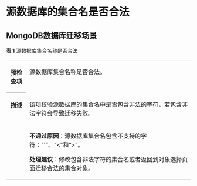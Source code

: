 # 源数据库的集合名是否合法<a name="drs_11_0103"></a>

## MongoDB数据库迁移场景<a name="section44191040121116"></a>

**表 1**  源数据库集合名称是否合法

<a name="table19419114001111"></a>
<table><tbody><tr id="row10419940181119"><th class="firstcol" valign="top" width="11%" id="mcps1.2.3.1.1"><p id="p204194402113"><a name="p204194402113"></a><a name="p204194402113"></a><strong id="b1541913402115"><a name="b1541913402115"></a><a name="b1541913402115"></a>预检查项</strong></p>
</th>
<td class="cellrowborder" valign="top" width="89%" headers="mcps1.2.3.1.1 "><p id="p1419134041115"><a name="p1419134041115"></a><a name="p1419134041115"></a>源数据库集合名称是否合法。</p>
</td>
</tr>
<tr id="row841944016112"><th class="firstcol" rowspan="2" valign="top" width="11%" id="mcps1.2.3.2.1"><p id="p16419140151117"><a name="p16419140151117"></a><a name="p16419140151117"></a><strong id="b1241918400116"><a name="b1241918400116"></a><a name="b1241918400116"></a>描述</strong></p>
</th>
<td class="cellrowborder" valign="top" width="89%" headers="mcps1.2.3.2.1 "><p id="p114191540121115"><a name="p114191540121115"></a><a name="p114191540121115"></a>该项校验源数据库的集合名中是否包含非法的字符，若包含非法字符会导致迁移失败。</p>
</td>
</tr>
<tr id="row18419154041119"><td class="cellrowborder" valign="top" headers="mcps1.2.3.2.1 "><p id="p3131833144411"><a name="p3131833144411"></a><a name="p3131833144411"></a><strong id="b713103374413"><a name="b713103374413"></a><a name="b713103374413"></a>不通过原因</strong>：源数据库集合名包含不支持的字符：“'”、“&lt;”和“&gt;”。</p>
<p id="p1043544020112"><a name="p1043544020112"></a><a name="p1043544020112"></a><strong id="b1743534011115"><a name="b1743534011115"></a><a name="b1743534011115"></a>处理建议</strong>：修改包含非法字符的集合名或者返回到对象选择页面迁移合法的集合对象。</p>
</td>
</tr>
</tbody>
</table>

